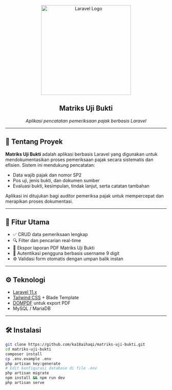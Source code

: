 <p align="center">
  <img src="https://raw.githubusercontent.com/laravel/art/master/logo-lockup/5%20SVG/2%20CMYK/1%20Full%20Color/laravel-logolockup-cmyk-red.svg" width="280" alt="Laravel Logo">
</p>

<h2 align="center">Matriks Uji Bukti</h2>
<p align="center"><em>Aplikasi pencatatan pemeriksaan pajak berbasis Laravel</em></p>

---

## 📄 Tentang Proyek

**Matriks Uji Bukti** adalah aplikasi berbasis Laravel yang digunakan untuk mendokumentasikan proses pemeriksaan pajak secara sistematis dan efisien. Sistem ini mendukung pencatatan:

- Data wajib pajak dan nomor SP2
- Pos uji, jenis bukti, dan dokumen sumber
- Evaluasi bukti, kesimpulan, tindak lanjut, serta catatan tambahan

Aplikasi ini ditujukan bagi auditor pemeriksa pajak untuk mempercepat dan merapikan proses dokumentasi.

---

## 🚀 Fitur Utama

- ✅ CRUD data pemeriksaan lengkap
- 🔍 Filter dan pencarian real-time
- 📄 Ekspor laporan PDF Matriks Uji Bukti
- 🔐 Autentikasi pengguna berbasis username 9 digit
- ⚙️ Validasi form otomatis dengan umpan balik instan

---

## ⚙️ Teknologi

- [Laravel 11.x](https://laravel.com/)
- [Tailwind CSS](https://tailwindcss.com/) + Blade Template
- [DOMPDF](https://github.com/dompdf/dompdf) untuk export PDF
- MySQL / MariaDB

---

## 🛠️ Instalasi

```bash
git clone https://github.com/ka18aihaqi/matriks-uji-bukti.git
cd matriks-uji-bukti
composer install
cp .env.example .env
php artisan key:generate
# Edit konfigurasi database di file .env
php artisan migrate
npm install && npm run dev
php artisan serve
